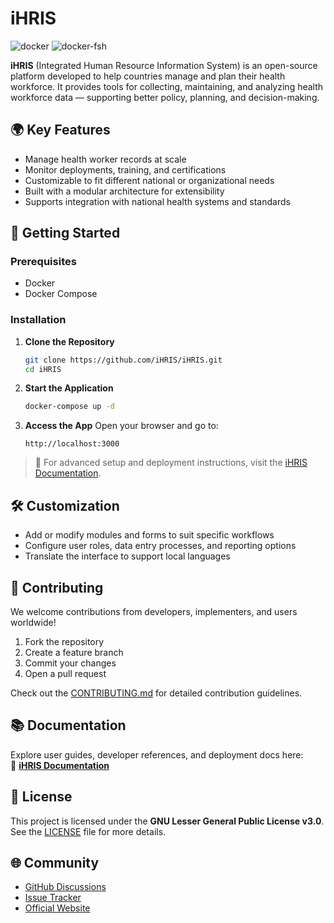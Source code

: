 # iHRIS

![docker](https://github.com/iHRIS/iHRIS/workflows/docker/badge.svg)
![docker-fsh](https://github.com/iHRIS/iHRIS/workflows/docker-fsh/badge.svg)

**iHRIS** (Integrated Human Resource Information System) is an open-source platform developed to help countries manage and plan their health workforce. It provides tools for collecting, maintaining, and analyzing health workforce data — supporting better policy, planning, and decision-making.

## 🌍 Key Features

- Manage health worker records at scale  
- Monitor deployments, training, and certifications  
- Customizable to fit different national or organizational needs  
- Built with a modular architecture for extensibility  
- Supports integration with national health systems and standards  

## 🚀 Getting Started

### Prerequisites

- Docker  
- Docker Compose  

### Installation

1. **Clone the Repository**
   ```bash
   git clone https://github.com/iHRIS/iHRIS.git
   cd iHRIS
   ```

2. **Start the Application**
   ```bash
   docker-compose up -d
   ```

3. **Access the App**
   Open your browser and go to:
   ```
   http://localhost:3000
   ```

> 📘 For advanced setup and deployment instructions, visit the [iHRIS Documentation](https://ihris.github.io/ihris-documentation/).

## 🛠️ Customization

- Add or modify modules and forms to suit specific workflows  
- Configure user roles, data entry processes, and reporting options  
- Translate the interface to support local languages  

## 🤝 Contributing

We welcome contributions from developers, implementers, and users worldwide!

1. Fork the repository  
2. Create a feature branch  
3. Commit your changes  
4. Open a pull request

Check out the [CONTRIBUTING.md](https://github.com/iHRIS/iHRIS/blob/main/CONTRIBUTING.md) for detailed contribution guidelines.

## 📚 Documentation

Explore user guides, developer references, and deployment docs here:  
📖 **[iHRIS Documentation](https://ihris.github.io/ihris-documentation/)**

## 📄 License

This project is licensed under the **GNU Lesser General Public License v3.0**. See the [LICENSE](https://github.com/iHRIS/iHRIS/blob/main/LICENSE) file for more details.

## 🌐 Community

- [GitHub Discussions](https://github.com/iHRIS/iHRIS/discussions)  
- [Issue Tracker](https://github.com/iHRIS/iHRIS/issues)  
- [Official Website](http://www.ihris.org)
